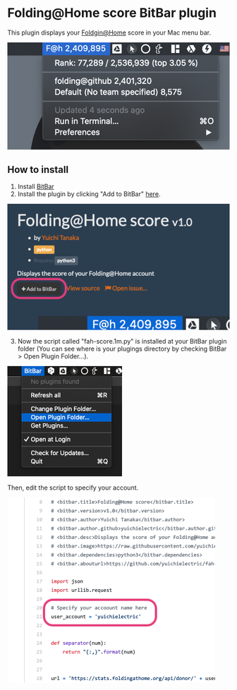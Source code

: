 # Folding@Home score BitBar plugin

This plugin displays your [Foldgin@Home](https://foldingathome.org/) score in your Mac menu bar.

![screen shot](https://raw.githubusercontent.com/yuichielectric/fah-score-bitbar-plugin/master/screen-capture.png)

## How to install

1. Install [BitBar](https://github.com/matryer/bitbar#installing-bitbar)
2. Install the plugin by clicking "Add to BitBar" [here](https://getbitbar.com/plugins/Science/fah-score.1m.py).

![install the plugin](https://raw.githubusercontent.com/yuichielectric/fah-score-bitbar-plugin/master/add-to-bitbar.png)

3. Now the script called "fah-score.1m.py" is installed at your BitBar plugin folder (You can see where is your plugings directory by checking BitBar > Open Plugin Folder...).

![Open Plugin Folder](https://raw.githubusercontent.com/yuichielectric/fah-score-bitbar-plugin/master/open-plugin-folder.png)

Then, edit the script to specify your account.

![install the plugin](https://raw.githubusercontent.com/yuichielectric/fah-score-bitbar-plugin/master/your-account.png)

